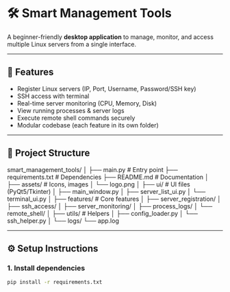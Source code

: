 # 🛠️ Smart Management Tools

A beginner-friendly **desktop application** to manage, monitor, and access multiple Linux servers from a single interface.

---

## 📌 Features
- Register Linux servers (IP, Port, Username, Password/SSH key)
- SSH access with terminal
- Real-time server monitoring (CPU, Memory, Disk)
- View running processes & server logs
- Execute remote shell commands securely
- Modular codebase (each feature in its own folder)

---

## 📂 Project Structure
smart_management_tools/
│
├── main.py # Entry point
├── requirements.txt # Dependencies
├── README.md # Documentation
│
├── assets/ # Icons, images
│ └── logo.png
│
├── ui/ # UI files (PyQt5/Tkinter)
│ ├── main_window.py
│ ├── server_list_ui.py
│ └── terminal_ui.py
│
├── features/ # Core features
│ ├── server_registration/
│ ├── ssh_access/
│ ├── server_monitoring/
│ ├── process_logs/
│ └── remote_shell/
│
├── utils/ # Helpers
│ ├── config_loader.py
│ └── ssh_helper.py
│
└── logs/
└── app.log


---

## ⚙️ Setup Instructions

### 1. Install dependencies
```bash
pip install -r requirements.txt
